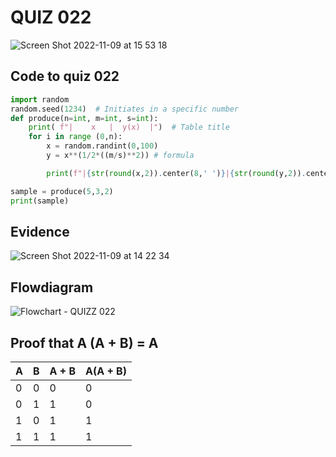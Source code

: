# QUIZ 022
![Screen Shot 2022-11-09 at 15 53 18](https://user-images.githubusercontent.com/111819437/200759744-228b05e9-9072-42f0-b69c-3bb887e59d75.png)



## Code to quiz 022
```.py
import random
random.seed(1234)  # Initiates in a specific number
def produce(n=int, m=int, s=int):
    print( f"|    x   |  y(x)  |")  # Table title
    for i in range (0,n):
        x = random.randint(0,100)
        y = x**(1/2*((m/s)**2)) # formula

        print(f"|{str(round(x,2)).center(8,' ')}|{str(round(y,2)).center(8,' ')}|")

sample = produce(5,3,2)
print(sample)
```
## Evidence

![Screen Shot 2022-11-09 at 14 22 34](https://user-images.githubusercontent.com/111819437/200745594-317fedcc-5f3c-4e3a-b633-b18b5bda5a3b.png)

## Flowdiagram

![Flowchart - QUIZZ 022](https://user-images.githubusercontent.com/111819437/200974778-449c577a-4a40-4532-b563-9b8abadfdb06.png)

## Proof that A (A + B) = A 

| A 	| B 	| A + B 	| A(A + B) 	|
|---	|---	|-------	|----------	|
| 0 	| 0 	| 0     	| 0        	|
| 0 	| 1 	| 1     	| 0        	|
| 1 	| 0 	| 1     	| 1        	|
| 1 	| 1 	| 1     	| 1        	|

